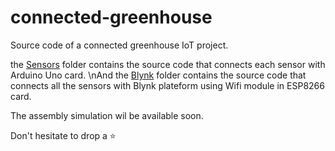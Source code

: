 # connected-greenhouse
Source code of a connected greenhouse IoT project.

the [Sensors](/Sensors/) folder contains the source code that connects each sensor with Arduino Uno card.
\nAnd the [Blynk](/Blynk/) folder contains the source code that connects all the sensors with Blynk plateform using Wifi module in ESP8266 card.

The assembly simulation wil be available soon.

Don't hesitate to drop a ⭐
